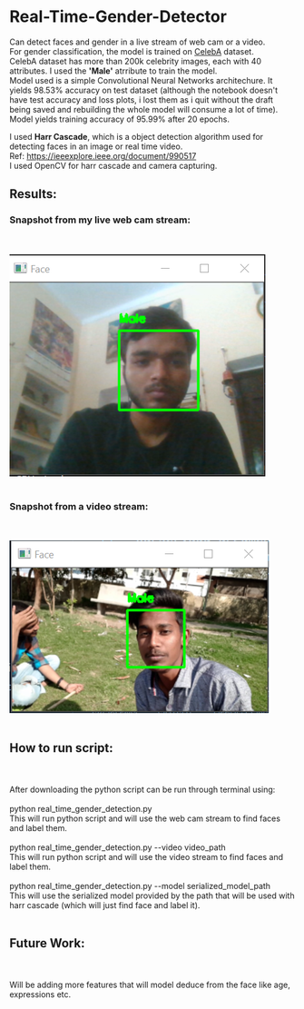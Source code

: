 # Real-Time-Gender-Detector
Can detect faces and gender in a live stream of web cam or a video.</br>
For gender classification, the model is trained on [CelebA](http://mmlab.ie.cuhk.edu.hk/projects/CelebA.html) dataset. </br>
CelebA dataset has more than 200k celebrity images, each with 40 attributes. I used the __'Male'__ atrribute to train the model. </br>
Model used is a simple Convolutional Neural Networks architechure. It yields 98.53% accuracy on test dataset (although the notebook doesn't have test accuracy and loss plots, i lost them as i quit without the draft being saved and rebuilding the whole model will consume a lot of time). </br>
Model yields training accuracy of 95.99% after 20 epochs.</br>

I used **Harr Cascade**, which is a object detection algorithm used for detecting faces in an image or real time video. </br>
Ref: <https://ieeexplore.ieee.org/document/990517> </br>
I used OpenCV for harr cascade and camera capturing.</br>
<h2> Results: </h2>
<h3>Snapshot from my live web cam stream:</h3></br>
</br>
<img src= 'https://github.com/vishwas-yogi/Real-Time-Gender-Detector/blob/main/Images_for_readme/Screenshot%202021-05-27%20123520.png' alt = 'Web Cam Stream'>
</br>
</br>
<h3>Snapshot from a video stream:</h3></br>
</br>
<img src= 'https://github.com/vishwas-yogi/Real-Time-Gender-Detector/blob/main/Images_for_readme/Screenshot%202021-05-27%20124102.png' alt = 'Video Cam Stream'>
</br>
</br>
<h2>How to run script:</h2></br>
</br>
After downloading the python script can be run through terminal using:</br> </br>
python real_time_gender_detection.py </br>
This will run python script and will use the web cam stream to find faces and label them.</br> </br>
python real_time_gender_detection.py --video video_path </br>
This will run python script and will use the video stream to find faces and label them.</br> </br>
python real_time_gender_detection.py --model serialized_model_path </br>
This will use the serialized model provided by the path that will be used with harr cascade (which will just find face and label it).</br></br>
<h2>Future Work:</h2> </br></br>
Will be adding more features that will model deduce from the face like age, expressions etc.

